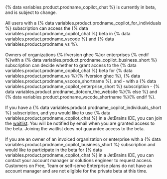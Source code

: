 {% data variables.product.prodname_copilot_chat %} is currently in beta, and is subject to change.
<br><br>
All users with a {% data variables.product.prodname_copilot_for_individuals %} subscription can access the {% data variables.product.prodname_copilot_chat %} beta in {% data variables.product.prodname_vscode %} and {% data variables.product.prodname_vs %}.
<br><br>
Owners of organizations {% ifversion ghec %}or enterprises {% endif %}with a {% data variables.product.prodname_copilot_business_short %} subscription can decide whether to grant access to the {% data variables.product.prodname_copilot_chat %} beta for {% data variables.product.prodname_vs %}{% ifversion ghec %}, {% data variables.product.prodname_vscode_shortname %}, and - with a {% data variables.product.prodname_copilot_enterprise_short %} subscription - {% data variables.product.prodname_dotcom_the_website %}{% else %} and {% data variables.product.prodname_vscode_shortname %}{% endif %}.
<br><br>
If you have a {% data variables.product.prodname_copilot_individuals_short %} subscription, and you would like to use {% data variables.product.prodname_copilot_chat %} in a JetBrains IDE, you can join the [waitlist](https://github.com/github-copilot/chat_jetbrains_waitlist_signup/join). You will be notified by email when you are granted access to the beta. Joining the waitlist does not guarantee access to the beta.
<br><br>
If you are an owner of an invoiced organization or enterprise with a {% data variables.product.prodname_copilot_business_short %} subscription and would like to participate in the beta for {% data variables.product.prodname_copilot_chat %} in a JetBrains IDE, you can contact your account manager or solutions engineer to request access. Customers on Free, Team or self-serve Enterprise plans do not have an account manager and are not eligible for the private beta at this time.
